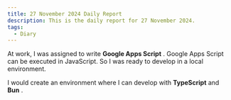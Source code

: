 ```yaml
---
title: 27 November 2024 Daily Report
description: This is the daily report for 27 November 2024.
tags:
  - Diary
---
```


At work, I was assigned to write **Google Apps Script** .
Google Apps Script can be executed in JavaScript.
So I was ready to develop in a local environment.

I would create an environment where I can develop with **TypeScript** and **Bun** .
